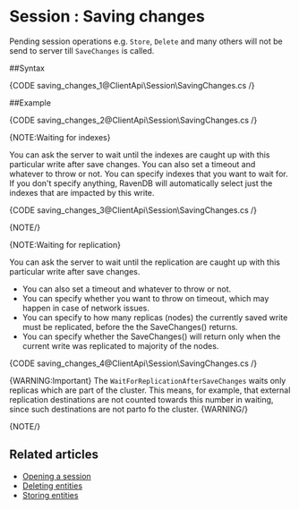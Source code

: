 # Session : Saving changes

Pending session operations e.g. `Store`, `Delete` and many others will not be send to server till `SaveChanges` is called.

##Syntax

{CODE saving_changes_1@ClientApi\Session\SavingChanges.cs /}

##Example

{CODE saving_changes_2@ClientApi\Session\SavingChanges.cs /}

{NOTE:Waiting for indexes}

You can ask the server to wait until the indexes are caught up with this particular write after save changes.
You can also set a timeout and whatever to throw or not. 
You can specify indexes that you want to wait for. If you don't specify anything, RavenDB will automatically select just the indexes that are impacted by this write.

{CODE saving_changes_3@ClientApi\Session\SavingChanges.cs /}

{NOTE/}

{NOTE:Waiting for replication}

You can ask the server to wait until the replication are caught up with this particular write after save changes.

* You can also set a timeout and whatever to throw or not. 
* You can specify whether you want to throw on timeout, which may happen in case of network issues.
* You can specify to how many replicas (nodes) the currently saved write must be replicated, before the the SaveChanges() returns.
* You can specify whether the SaveChanges() will return only when the current write was replicated to majority of the nodes.

{CODE saving_changes_4@ClientApi\Session\SavingChanges.cs /}

{WARNING:Important}
The `WaitForReplicationAfterSaveChanges` waits only replicas which are part of the cluster. This means, for example, that external replication destinations are not counted towards this number in waiting, since such destinations are not parto fo the cluster.
{WARNING/}

{NOTE/}


## Related articles

- [Opening a session](./opening-a-session)  
- [Deleting entities](./deleting-entities)  
- [Storing entities](./storing-entities)  

